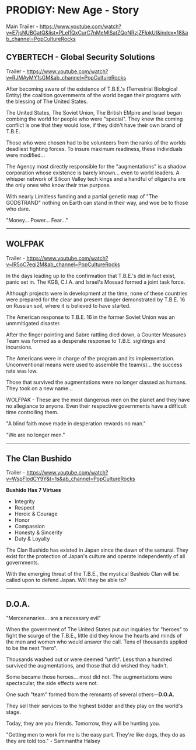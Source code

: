 # PRODIGY: New Age - Story

Main Trailer - https://www.youtube.com/watch?v=E7jsNUBGatQ&list=PLel1QxCurC7nMeMISatZQoNRzjZFlpkUI&index=18&ab_channel=PopCultureRocks

## CYBERTECH - Global Security Solutions

Trailer - https://www.youtube.com/watch?v=RJMAyMY1sGM&ab_channel=PopCultureRocks

After becoming aware of the existence of T.B.E.'s (Terrestrial Biological Entity) the coalition governments of the world began their programs with the blessing of The United States.

The United States, The Soviet Union, The British EMpire and Israel began combing the world for people who were "special". They knew the coming conflict is one that they would lose, if they didn't have their own brand of T.B.E.

Those who were chosen had to be volunteers from the ranks of the worlds deadliest fighting forces. To insure maximum readiness, these individuals were modified...

The Agency most directly responsible for the "augmentations" is a shadow corporation whose existence is barely known... even to world leaders. A whisper network of Silicon Valley tech kings and a handful of oligarchs are the only ones who know their true purpose.

With nearly Limitless funding and a partial genetic map of "The GODSTRAND" nothing on Earth can stand in their way, and woe be to those who dare.

"Money... Power... Fear..."

***

## WOLFPAK 

Trailer - https://www.youtube.com/watch?v=lR5oC7eqi2M&ab_channel=PopCultureRocks

In the days leading up to the confirmation that T.B.E.'s did in fact exist, panic set in. The KGB, C.I.A. and Israel's Mossad formed a joint task force.

Although projects were in development at the time, none of these countries were prepared for the clear and present danger demonstrated by T.B.E. 16 on Russian soil, where it is believed to have started.

The American response to T.B.E. 16 in the former Soviet Union was an unmmitigated disaster.

After the finger pointing and Sabre rattling died down, a Counter Measures Team was formed as a desperate response to T.B.E. sightings and incursions.

The Americans were in charge of the program and its implementation. Unconventional means were used to assemble the team(s)... the success rate was low.

Those that survived the augmentations were no longer classed as humans. They took on a new name...

WOLFPAK - These are the most dangerous men on the planet and they have no allegiance to anyone. Even their respective governments have a difficult time controlling them.

"A blind faith move made in desperation rewards no man."

"We are no longer men."

***

## The Clan Bushido

Trailer - https://www.youtube.com/watch?v=WspFlodCY9Y&t=1s&ab_channel=PopCultureRocks

**Bushido Has 7 Virtues**
- Integrity
- Respect
- Heroic & Courage
- Honor
- Compassion
- Honesty & Sincerity
- Duty & Loyalty

The Clan Bushido has existed in Japan since the dawn of the samurai. They exist for the protection of Japan's culture and operate independently of all governments.

With the emerging threat of the T.B.E., the mystical Bushido Clan will be called upon to defend Japan. Will they be able to?

***

## D.O.A.

"Mercenenaries... are a necessary evil"

When the government of The United States put out inquiries for "heroes" to fight the scurge of the T.B.E., little did they know the hearts and minds of the men and women who would answer the call. Tens of thousands applied to be the next "hero".

Thousands washed out or were deemed "unfit". Less than a hundred survived the augmentations, and those that did wished they hadn't.

Some became those heroes... most did not. The augmentations were spectacular, the side effects were not.

One such "team" formed from the remnants of several others--**D.O.A.**

They sell their services to the highest bidder and they play on the world's stage. 

Today, they are you friends. Tomorrow, they will be hunting you.

"Getting men to work for me is the easy part. They're like dogs, they do as they are told too." - Sammantha Halsey


